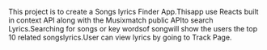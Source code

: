 This project is to create a Songs lyrics Finder App.Thisapp use Reacts built in context API along with the Musixmatch public APIto search Lyrics.Searching for songs or key wordsof songwill show the users the top 10 related songslyrics.User can view lyrics by going to Track Page.
